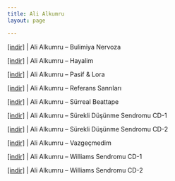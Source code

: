```yaml
---
title: Ali Alkumru
layout: page

---
```

<a href="https://cloud.mail.ru/public/0a9173d08a97/Ali%20Alkumru%20-%20Bulimiya%20Nervoza" target="_blank">[indir]</a>   |   Ali Alkumru &#8211; Bulimiya Nervoza

<a href="https://cloud.mail.ru/public/848d4b014351/Ali%20Alkumru%20-%20Hayalim" target="_blank">[indir]</a>   |   Ali Alkumru &#8211; Hayalim

<a href="https://cloud.mail.ru/public/f68a4f7da60c/Ali%20Alkumru%20-%20Pasif%20%26%20Lora" target="_blank">[indir]</a>   |   Ali Alkumru &#8211; Pasif & Lora

<a href="https://cloud.mail.ru/public/f54da448360e/Ali%20Alkumru%20-%20Referans%20Sanr%C4%B1lar%C4%B1" target="_blank">[indir]</a>   |   Ali Alkumru &#8211; Referans Sanrıları

<a href="https://cloud.mail.ru/public/a777fe97228f/Ali%20Alkumru%20-%20Surreal%20Beattape" target="_blank">[indir]</a>   |   Ali Alkumru &#8211; Sürreal Beattape

<a href="https://cloud.mail.ru/public/e748490442be/Ali%20Alkumru%20-%20S%C3%BCrekli%20D%C3%BC%C5%9F%C3%BCnme%20Sendromu%20CD%201" target="_blank">[indir]</a>   |   Ali Alkumru &#8211; Sürekli Düşünme Sendromu CD-1

<a href="https://cloud.mail.ru/public/8618b2d8746c/Ali%20Alkumru%20-%20S%C3%BCrekli%20D%C3%BC%C5%9F%C3%BCnme%20Sendromu%20CD%202" target="_blank">[indir]</a>   |   Ali Alkumru &#8211; Sürekli Düşünme Sendromu CD-2

<a href="https://cloud.mail.ru/public/ace05f4607e1/Ali%20Alkumru%20-%20Vazge%C3%A7medim" target="_blank">[indir]</a>   |   Ali Alkumru &#8211; Vazgeçmedim

<a href="https://cloud.mail.ru/public/cb091858dee2/Ali%20Alkumru%20-%20Williams%20Sendromu%20CD.1" target="_blank">[indir]</a>   |   Ali Alkumru &#8211; Williams Sendromu CD-1

<a href="https://cloud.mail.ru/public/fd7ce96b9017/Ali%20Alkumru%20-%20Williams%20Sendromu%20CD.2" target="_blank">[indir]</a>   |   Ali Alkumru &#8211; Williams Sendromu CD-2